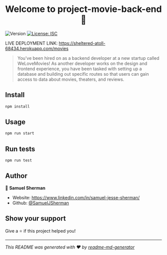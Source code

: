 <h1 align="center">Welcome to project-movie-back-end 👋</h1>
<p>
  <img alt="Version" src="https://img.shields.io/badge/version-1.0.0-blue.svg?cacheSeconds=2592000" />
  <a href="#" target="_blank">
    <img alt="License: ISC" src="https://img.shields.io/badge/License-ISC-yellow.svg" />
  </a>
</p>

LIVE DEPLOYMENT LINK: https://sheltered-atoll-68434.herokuapp.com/movies

> You've been hired on as a backend developer at a new startup called WeLoveMovies! As another developer works on the design and frontend experience, you have been tasked with setting up a database and building out specific routes so that users can gain access to data about movies, theaters, and reviews.

## Install

```sh
npm install
```

## Usage

```sh
npm run start
```

## Run tests

```sh
npm run test
```

## Author

👤 **Samuel Sherman**

* Website: https://www.linkedin.com/in/samuel-jesse-sherman/
* Github: [@SamuelJSherman](https://github.com/SamuelJSherman)

## Show your support

Give a ⭐️ if this project helped you!

***
_This README was generated with ❤️ by [readme-md-generator](https://github.com/kefranabg/readme-md-generator)_
